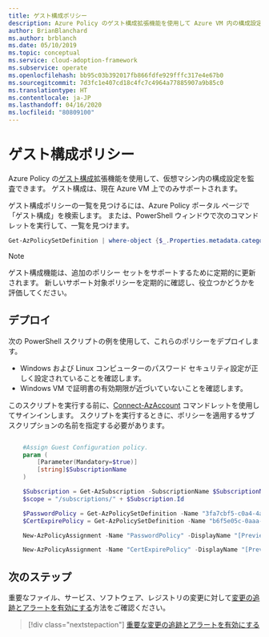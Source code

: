 ```yaml
---
title: ゲスト構成ポリシー
description: Azure Policy のゲスト構成拡張機能を使用して Azure VM 内の構成設定を監査する方法を、Azure 向けのクラウド導入フレームワークを使用して学習します。
author: BrianBlanchard
ms.author: brblanch
ms.date: 05/10/2019
ms.topic: conceptual
ms.service: cloud-adoption-framework
ms.subservice: operate
ms.openlocfilehash: bb95c03b392017fb866fdfe929fffc317e4e67b0
ms.sourcegitcommit: 7d3fc1e407cd18c4fc7c4964a77885907a9b85c0
ms.translationtype: HT
ms.contentlocale: ja-JP
ms.lasthandoff: 04/16/2020
ms.locfileid: "80809100"
---
```

# <a name="guest-configuration-policy"></a>ゲスト構成ポリシー

Azure Policy の[ゲスト構成](https://docs.microsoft.com/azure/governance/policy/concepts/guest-configuration)拡張機能を使用して、仮想マシン内の構成設定を監査できます。 ゲスト構成は、現在 Azure VM 上でのみサポートされます。

ゲスト構成ポリシーの一覧を見つけるには、Azure Policy ポータル ページで「ゲスト構成」を検索します。 または、PowerShell ウィンドウで次のコマンドレットを実行して、一覧を見つけます。

```powershell
Get-AzPolicySetDefinition | where-object {$_.Properties.metadata.category -eq "Guest Configuration"}
```

> [!NOTE]
> ゲスト構成機能は、追加のポリシー セットをサポートするために定期的に更新されます。 新しいサポート対象ポリシーを定期的に確認し、役立つかどうかを評価してください。

<!-- TODOBACKLOG: Update these links when available. 

By default, we recommend that you enable the following policies:

- [Preview]: Audit to verify that password-security settings are correct on Linux and Windows machines.
- Audit to verify that certificates are not nearing expiration on Windows VMs.

-->

## <a name="deployment"></a>デプロイ

次の PowerShell スクリプトの例を使用して、これらのポリシーをデプロイします。

- Windows および Linux コンピューターのパスワード セキュリティ設定が正しく設定されていることを確認します。
- Windows VM で証明書の有効期限が近づいていないことを確認します。

 このスクリプトを実行する前に、[Connect-AzAccount](https://docs.microsoft.com/powershell/module/az.accounts/connect-azaccount?view=azps-2.1.0) コマンドレットを使用してサインインします。 スクリプトを実行するときに、ポリシーを適用するサブスクリプションの名前を指定する必要があります。

```powershell

    #Assign Guest Configuration policy.
    param (
        [Parameter(Mandatory=$true)]
        [string]$SubscriptionName
    )

    $Subscription = Get-AzSubscription -SubscriptionName $SubscriptionName
    $scope = "/subscriptions/" + $Subscription.Id

    $PasswordPolicy = Get-AzPolicySetDefinition -Name "3fa7cbf5-c0a4-4a59-85a5-cca4d996d5a6"
    $CertExpirePolicy = Get-AzPolicySetDefinition -Name "b6f5e05c-0aaa-4337-8dd4-357c399d12ae"

    New-AzPolicyAssignment -Name "PasswordPolicy" -DisplayName "[Preview]: Audit that password security settings are set correctly inside Linux and Windows machines" -Scope $scope -PolicySetDefinition $PasswordPolicy -AssignIdentity -Location eastus

    New-AzPolicyAssignment -Name "CertExpirePolicy" -DisplayName "[Preview]: Audit that certificates are not expiring on Windows VMs" -Scope $scope -PolicySetDefinition $CertExpirePolicy -AssignIdentity -Location eastus

```

## <a name="next-steps"></a>次のステップ

重要なファイル、サービス、ソフトウェア、レジストリの変更に対して[変更の追跡とアラートを有効にする](./enable-tracking-alerting.md)方法をご確認ください。

> [!div class="nextstepaction"]
> [重要な変更の追跡とアラートを有効にする](./enable-tracking-alerting.md)
